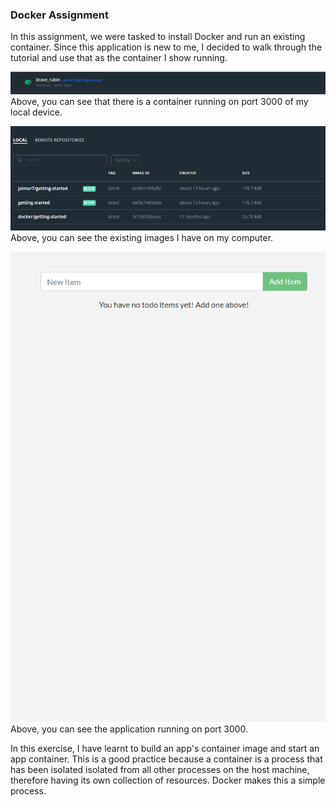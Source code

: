 ### Docker Assignment
In this assignment, we were tasked to install Docker and run an existing container. Since this application is new to me, I decided to walk through the tutorial and use that as
the container I show running. 

![Screenshot of running container.](/images/container_running.png)
Above, you can see that there is a container running on port 3000 of my local device. 


![Screenshot of existing images.](/images/existing_images.png)
Above, you can see the existing images I have on my computer. 

![The application running.](/images/app_running.png)
Above, you can see the application running on port 3000. 


In this exercise, I have learnt to build an app's container image and start an app container. This is a good practice because a container is a process that has been isolated
isolated from all other processes on the host machine, therefore having its own collection of resources. Docker makes this a simple process. 
